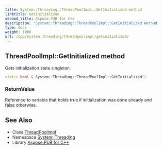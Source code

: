 ```yaml
---
title: System::Threading::ThreadPoolImpl::GetInitialized method
linktitle: GetInitialized
second_title: Aspose.PUB for C++
description: 'System::Threading::ThreadPoolImpl::GetInitialized method. Gets initialization state singleton in C++.'
type: docs
weight: 1000
url: /cpp/system.threading/threadpoolimpl/getinitialized/
---
```

## ThreadPoolImpl::GetInitialized method


Gets initialization state singleton.

```cpp
static bool & System::Threading::ThreadPoolImpl::GetInitialized()
```


### ReturnValue

Reference to variable that holds true if initialization was done already and false otherwise.

## See Also

* Class [ThreadPoolImpl](../)
* Namespace [System::Threading](../../)
* Library [Aspose.PUB for C++](../../../)
